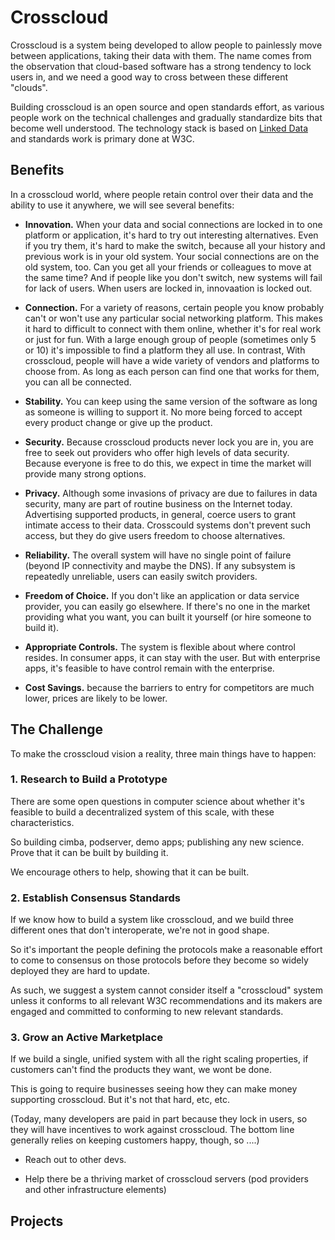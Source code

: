 
# Crosscloud

Crosscloud is a system being developed to allow people to painlessly
move between applications, taking their data with them.  The name
comes from the observation that cloud-based software has a strong
tendency to lock users in, and we need a good way to cross between
these different "clouds".

Building crosscloud is an open source and open standards effort, as
various people work on the technical challenges and gradually
standardize bits that become well understood.  The technology stack is
based on [Linked Data](http://en.wikipedia.org/wiki/Linked_data) and
standards work is primary done at W3C.

## Benefits

In a crosscloud world, where people retain control over their data and
the ability to use it anywhere, we will see several benefits:

  - **Innovation.** When your data and social connections are locked
      in to one platform or application, it's hard to try out
      interesting alternatives.  Even if you try them, it's hard to
      make the switch, because all your history and previous work is
      in your old system.  Your social connections are on the old
      system, too.  Can you get all your friends or colleagues to
      move at the same time?  And if people like you don't switch, new
      systems will fail for lack of users.  When users are locked in,
      innovaation is locked out.

  - **Connection.** For a variety of reasons, certain people you know
      probably can't or won't use any particular social networking
      platform.  This makes it hard to difficult to connect with them
      online, whether it's for real work or just for fun.  With a
      large enough group of people (sometimes only 5 or 10) it's
      impossible to find a platform they all use.  In contrast, With
      crosscloud, people will have a wide variety of vendors and
      platforms to choose from.  As long as each person can find one
      that works for them, you can all be connected.

  - **Stability.** You can keep using the same version of the software
      as long as someone is willing to support it.  No more being
      forced to accept every product change or give up the product.

  - **Security.** Because crosscloud products never lock you are in,
      you are free to seek out providers who offer high levels of data
      security.  Because everyone is free to do this, we expect in
      time the market will provide many strong options.

  - **Privacy.** Although some invasions of privacy are due to
      failures in data security, many are part of routine business on
      the Internet today.  Advertising supported products, in general,
      coerce users to grant intimate access to their data.  Crosscould
      systems don't prevent such access, but they do give users
      freedom to choose alternatives.

  - **Reliability.** The overall system will have no single point of
      failure (beyond IP connectivity and maybe the DNS).  If any
      subsystem is repeatedly unreliable, users can easily switch
      providers.

  - **Freedom of Choice.** If you don't like an application or data
      service provider, you can easily go elsewhere.  If there's
      no one in the market providing what you want, you can built it
      yourself (or hire someone to build it).

  - **Appropriate Controls.** The system is flexible about where
      control resides.  In consumer apps, it can stay with the user.
      But with enterprise apps, it's feasible to have control remain
      with the enterprise.

  - **Cost Savings.** because the barriers to entry for competitors
      are much lower, prices are likely to be lower.

## The Challenge

To make the crosscloud vision a reality, three main things have to happen:

### 1.  Research to Build a Prototype

There are some open questions in computer science about whether it's
feasible to build a decentralized system of this scale, with these
characteristics.

So building cimba, podserver, demo apps; publishing any new science.
Prove that it can be built by building it.

We encourage others to help, showing that it can be built.

### 2.  Establish Consensus Standards

If we know how to build a system like crosscloud, and we build three different ones that don't interoperate, we're not in good shape.

So it's important the people defining the protocols make a reasonable effort to come to consensus on those protocols before they become so widely deployed they are hard to update.

As such, we suggest a system cannot consider itself a "crosscloud" system unless it conforms to all relevant W3C recommendations and its makers are engaged and committed to conforming to new relevant standards.

### 3.  Grow an Active Marketplace

If we build a single, unified system with all the right scaling properties, if customers can't find the products they want, we wont be done.

This is going to require businesses seeing how they can make money supporting crosscloud.   But it's not that hard, etc, etc.

(Today, many developers are paid in part because they lock in users, so they will have incentives to work against crosscloud.   The bottom line generally relies on keeping customers happy, though, so ....)

- Reach out to other devs. 

* Help there be a thriving market of crosscloud servers (pod providers and other infrastructure elements)

## Projects


